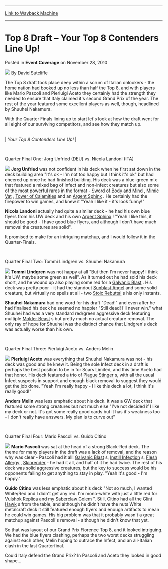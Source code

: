 
---
[Link to Wayback Machine](https://web.archive.org/web/20220629002924/https://magic.wizards.com/en/articles/archive/event-coverage/top-8-draft-%E2%80%93-your-top-8-contenders-line-2010-11-28)

[_metadata_:author]:- "David Sutcliffe"
[_metadata_:description]:- "The Top 8 draft took place deep within a scrum of Italian onlookers - the home nation had booked up no less than half the Top 8, and with players like Mario Pascoli and Pierluigi Aceto they certainly had the strength they needed to ensure that Italy claimed it's second Grand Prix of the year. The rest of the year featured some excellent players as well, though, headlined by"
[_metadata_:generator]:- "Drupal 7 (http://drupal.org)"
[_metadata_:node]:- "336391"
[_metadata_:publish_date]:- "2010-11-28"
[_metadata_:source]:- "div-main-content"
[_metadata_:title]:- "Top 8 Draft – Your Top 8 Contenders Line Up!"
[_metadata_:wayback_capture_timestamp]:- "2022-06-29 00:29:24"
[_metadata_:wayback_raw_url]:- "https://web.archive.org/web/20220629002924id_/https://magic.wizards.com/en/articles/archive/event-coverage/top-8-draft-%E2%80%93-your-top-8-contenders-line-2010-11-28"
[_metadata_:wayback_url]:- "https://magic.wizards.com/en/articles/archive/event-coverage/top-8-draft-%E2%80%93-your-top-8-contenders-line-2010-11-28"
---


Top 8 Draft – Your Top 8 Contenders Line Up!
============================================



 Posted in **Event Coverage**
 on November 28, 2010 






![](https://media.magic.wizards.com/styles/auth_small/public/images/person/authorpic_davidsutcliffe.jpg)
By David Sutcliffe











The Top 8 draft took place deep within a scrum of Italian onlookers - the home nation had booked up no less than half the Top 8, and with players like Mario Pascoli and Pierluigi Aceto they certainly had the strength they needed to ensure that Italy claimed it's second Grand Prix of the year. The rest of the year featured some excellent players as well, though, headlined by Shuuhei Nakamura.


With the Quarter Finals lining up to start let's look at how the draft went for all eight of our surviving competitors, and see how they match up.





|  |
| --- |
| 
*Your Top 8 Contenders Line Up!* |


  

 


Quarter Final One: Jorg Unfried (DEU) vs. Nicola Landoni (ITA)


[![](http://gatherer.wizards.com/Handlers/Image.ashx?type=card&name=Sword%20of%20Body%20and%20Mind)](http://gatherer.wizards.com/Pages/Card/Details.aspx?name=Sword%20of%20Body%20and%20Mind)
**Jorg Unfried** was not confident in his deck when he first sat down in the deck building area "It's ok - I'm not too happy but I think it's ok" but had cheered up once he had finished building. His deck was a blue-green mix that featured a mixed bag of infect and non-infect creatures but also some of the most powerful rares in the format - [Sword of Body and Mind](https://gatherer.wizards.com/Pages/Card/Details.aspx?name=Sword+of+Body+and+Mind) , [Mimic Vat](https://gatherer.wizards.com/Pages/Card/Details.aspx?name=Mimic+Vat) , [Tower of Calamities](https://gatherer.wizards.com/Pages/Card/Details.aspx?name=Tower+of+Calamities) and an [Argent Sphinx](https://gatherer.wizards.com/Pages/Card/Details.aspx?name=Argent+Sphinx) . He certainly had the firepower to win games, and knew it "Yeah I like it - it's look funny!"


**Nicola Landoni** actually had quite a similar deck - he had his own blue flyers from his UW deck and his own [Argent Sphinx](https://gatherer.wizards.com/Pages/Card/Details.aspx?name=Argent+Sphinx) ! "Yeah I like this, it should be good - I have good blue flyers, and although I don't have much removal the creatures are solid".


It promised to make for an intriguing matchup, and I would follow it in the Quarter-Finals.


  

 


Quarter Final Two: Tommi Lindgren vs. Shuuhei Nakamura


[![](http://gatherer.wizards.com/Handlers/Image.ashx?type=card&name=Molder%20Beast)](http://gatherer.wizards.com/Pages/Card/Details.aspx?name=Molder%20Beast)
**Tommi Lindgren** was not happy at all "But then I'm never happy! I think it's UW, maybe some green as well". As it turned out he had sold his deck short, and he wound up also playing some red for a [Galvanic Blast](https://gatherer.wizards.com/Pages/Card/Details.aspx?name=Galvanic+Blast) . His deck was pretty poor - it had the standout [Sunblast Angel](https://gatherer.wizards.com/Pages/Card/Details.aspx?name=Sunblast+Angel) and some solid creature, but virtually no spells at all - two [Stoic Rebuttal](https://gatherer.wizards.com/Pages/Card/Details.aspx?name=Stoic+Rebuttal) s his only instants.


**Shuuhei Nakamura** had one word for his draft "Dead!" and even after he had finalised his deck he seemed no happier "Still dead! I'll never win." what Shuuhei had was a very standard red/green aggressive deck featuring multiple [Molder Beast](https://gatherer.wizards.com/Pages/Card/Details.aspx?name=Molder+Beast) s but pretty much no actual creature removal. The only ray of hope for Shuuhei was the distinct chance that Lindgren's deck was actually worse than his own.


  

 


Quarter Final Three: Pierluigi Aceto vs. Anders Melin


[![](http://gatherer.wizards.com/Handlers/Image.ashx?type=card&name=Plague%20Stinger)](http://gatherer.wizards.com/Pages/Card/Details.aspx?name=Plague%20Stinger)
**Pierluigi Aceto** was everything that Shuuhei Nakamura was not - his deck was good and he knew it. Being the sole Infect deck in a draft is perhaps the best position to be in for Scars Limited, and this time Aceto had that honor. His deck featured a trio of [Plague Stinger](https://gatherer.wizards.com/Pages/Card/Details.aspx?name=Plague+Stinger) s, with all the usual Infect suspects in support and enough black removal to suggest they would get the job done. "Yeah I'm really happy - I like this deck a lot, I think it's really good!"


**Anders Melin** was less emphatic about his deck. It was a GW deck that featured some strong creatures but not much else "I've not decided if I like my deck or not. It's got some really good cards but it has it's weakness too - I don't really have answers. My plan is to curve out"


  

 


Quarter Final Four: Mario Pascoli vs. Guido Citino


[![](http://gatherer.wizards.com/Handlers/Image.ashx?type=card&name=Skinrender)](http://gatherer.wizards.com/Pages/Card/Details.aspx?name=Skinrender)
**Mario Pascoli** was sat at the head of a strong Black-Red deck. The theme for many players in the draft was a lack of removal, and the reason why was clear - Pascoli had it all! [Galvanic Blast](https://gatherer.wizards.com/Pages/Card/Details.aspx?name=Galvanic+Blast) s, [Instill Infection](https://gatherer.wizards.com/Pages/Card/Details.aspx?name=Instill+Infection) s, [Flesh Allergy](https://gatherer.wizards.com/Pages/Card/Details.aspx?name=Flesh+Allergy) , [Skinrender](https://gatherer.wizards.com/Pages/Card/Details.aspx?name=Skinrender) - he had it all, and half of it he had twice. The rest of his deck was solid aggressive creatures, but the key to success would be his opponents failing to get anything to stay in play. "Yeah it's good - I'm happy."


**Guido Citino** was less emphatic about his deck "Not so much, I wanted White/Red and I didn't get any red. I'm mono-white with just a little red for [Vulshok Replica](https://gatherer.wizards.com/Pages/Card/Details.aspx?name=Vulshok+Replica) and my [Saberclaw Golem](https://gatherer.wizards.com/Pages/Card/Details.aspx?name=Saberclaw+Golem) ". Still, Citino had all the [Glint Hawk](https://gatherer.wizards.com/Pages/Card/Details.aspx?name=Glint+Hawk) s from the table, and although he didn't have the nuts White metalcraft deck it still featured enough flyers and enough artifacts to mean he could win games. His big problem was that it probably wasn't a great matchup against Pascoli's removal - although he didn't know that yet.


So that was layout of our Grand Prix Florence Top 8, and it looked intriguing. We had the blue flyers clashing, perhaps the two worst decks struggling against each other, Melin hoping to outrace the Infect, and an all-Italian clash in the last Quarterfinal.


Could Italy defend the Grand Prix? In Pascoli and Aceto they looked in good shape...







